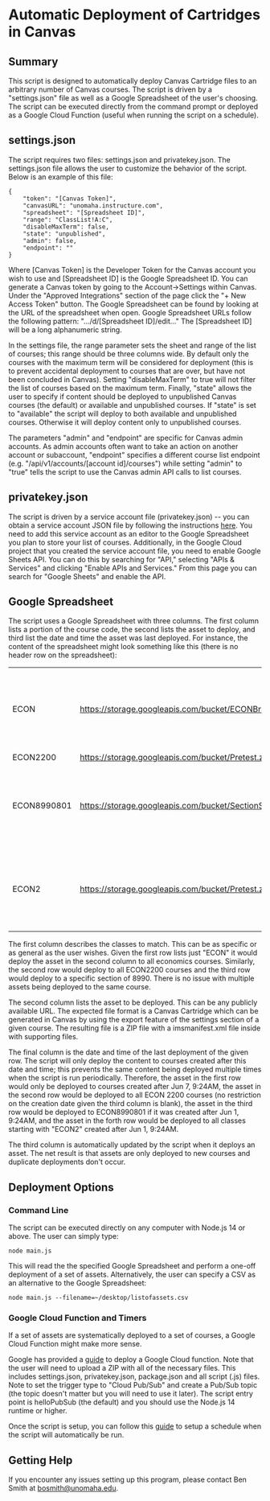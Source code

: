# Automatic Deployment of Cartridges in Canvas

## Summary

This script is designed to automatically deploy Canvas Cartridge files to an arbitrary number of Canvas courses.  The script is driven by a "settings.json" file as well as a Google Spreadsheet of the user's choosing.  The script can be executed directly from the command prompt or deployed as a Google Cloud Function (useful when running the script on a schedule).

## settings.json

The script requires two files: settings.json and privatekey.json.  The settings.json file allows the user to customize the behavior of the script.  Below is an example of this file:

```
{
    "token": "[Canvas Token]",
    "canvasURL": "unomaha.instructure.com",
    "spreadsheet": "[Spreadsheet ID]",
    "range": "ClassList!A:C",
    "disableMaxTerm": false,
    "state": "unpublished",
    "admin": false,
    "endpoint": ""
}
```

Where [Canvas Token] is the Developer Token for the Canvas account you wish to use and [Spreadsheet ID] is the Google Spreadsheet ID.  You can generate a Canvas token by going to the Account->Settings within Canvas.  Under the "Approved Integrations" section of the page click the "+ New Access Token" button.   The Google Spreadsheet can be found by looking at the URL of the spreadsheet when open. Google Spreadsheet URLs follow the following pattern: ".../d/[Spreadsheet ID]/edit..."  The [Spreadsheet ID] will be a long alphanumeric string.  

In the settings file, the range parameter sets the sheet and range of the list of courses; this range should be three columns wide.  By default only the courses with the maximum term will be considered for deployment (this is to prevent accidental deployment to courses that are over, but have not been concluded in Canvas).  Setting "disableMaxTerm" to true will not filter the list of courses based on the maximum term.  Finally, "state" allows the user to specify if content should be deployed to unpublished Canvas courses (the default) or available and unpublished courses.    If "state" is set to "available" the script will deploy to both available and unpublished courses.  Otherwise it will deploy content only to unpublished courses.

The parameters "admin" and "endpoint" are specific for Canvas admin accounts.  As admin accounts often want to take an action on another account or subaccount, "endpoint" specifies a different course list endpoint (e.g. "/api/v1/accounts/[account id]/courses") while setting "admin" to "true" tells the script to use the Canvas admin API calls to list courses. 

## privatekey.json

The script is driven by a service account file (privatekey.json) -- you can obtain a service account JSON file by following the instructions [here](https://cloud.google.com/iam/docs/creating-managing-service-account-keys).  You need to add this service account as an editor to the Google Spreadsheet you plan to store your list of courses.   Additionally, in the Google Cloud project that you created the service account file, you need to enable Google Sheets API.  You can do this by searching for "API," selecting "APIs & Services" and clicking "Enable APIs and Services."  From this page you can search for "Google Sheets" and enable the API.

## Google Spreadsheet

The script uses a Google Spreadsheet with three columns.  The first column lists a portion of the course code, the second lists the asset to deploy, and third list the date and time the asset was last deployed. For instance, the content of the spreadsheet might look something like this (there is no header row on the spreadsheet):

| | | |
| ------------- | ------------- | ------------- |
| ECON     | https://storage.googleapis.com/bucket/ECONBranding.zip | Mon Jun 07 2021 09:24:03 GMT-0500 (Central Daylight Time) |
| ECON2200 | https://storage.googleapis.com/bucket/Pretest.zip |  |
| ECON8990801 | https://storage.googleapis.com/bucket/SectionSpecific.zip | Tue Jun 01 2021 09:24:03 GMT-0500 (Central Daylight Time) |
| ECON2 | https://storage.googleapis.com/bucket/Pretest.zip | Tue Jun 01 2021 09:24:03 GMT-0500 (Central Daylight Time) |

The first column describes the classes to match.  This can be as specific or as general as the user wishes.  Given the first row lists just "ECON" it would deploy the asset in the second column to all economics courses.  Similarly, the second row would deploy to all ECON2200 courses and the third row would deploy to a specific section of 8990.  There is no issue with multiple assets being deployed to the same course.

The second column lists the asset to be deployed.  This can be any publicly available URL.  The expected file format is a Canvas Cartridge which can be generated in Canvas by using the export feature of the settings section of a given course.  The resulting file is a ZIP file with a imsmanifest.xml file inside with supporting files.

The final column is the date and time of the last deployment of the given row.   The script will only deploy the content to courses created after this date and time; this prevents the same content being deployed multiple times when the script is run periodically.  Therefore, the asset in the first row would only be deployed to courses created after Jun 7, 9:24AM, the asset in the second row would be deployed to all ECON 2200 courses (no restriction on the creation date given the third column is blank), the asset in the third row would be deployed to ECON8990801 if it was created after Jun 1, 9:24AM, and the asset in the forth row would be deployed to all classes starting with "ECON2" created after Jun 1, 9:24AM.

The third column is automatically updated by the script when it deploys an asset.  The net result is that assets are only deployed to new courses and duplicate deployments don't occur.

## Deployment Options

### Command Line

The script can be executed directly on any computer with Node.js 14 or above.  The user can simply type:

```
node main.js
```

This will read the the specified Google Spreadsheet and perform a one-off deployment of a set of assets.  Alternatively, the user can specify a CSV as an alternative to the Google Spreadsheet:

```
node main.js --filename=~/desktop/listofassets.csv
```

### Google Cloud Function and Timers

If a set of assets are systematically deployed to a set of courses, a Google Cloud Function might make more sense.  

Google has provided a [guide](https://cloud.google.com/functions/docs/quickstart-console) to deploy a Google Cloud function.  Note that the user will need to upload a ZIP with all of the necessary files.  This includes settings.json, privatekey.json, package.json and all script (.js) files.   Note to set the trigger type to "Cloud Pub/Sub" and create a Pub/Sub topic (the topic doesn't matter but you will need to use it later).  The script entry point is helloPubSub (the default) and you should use the Node.js 14 runtime or higher.

Once the script is setup, you can follow this [guide](https://cloud.google.com/scheduler/docs/tut-pub-sub) to setup a schedule when the script will automatically be run.

## Getting Help

If you encounter any issues setting up this program, please contact Ben Smith at bosmith@unomaha.edu.
